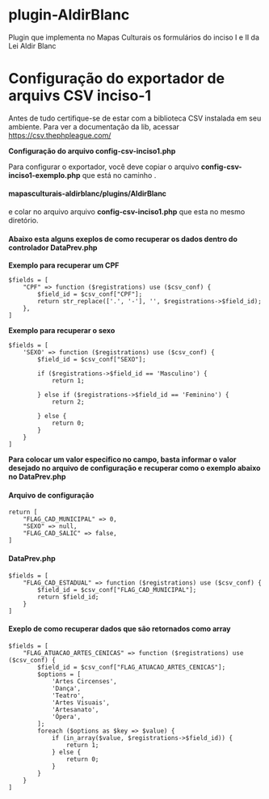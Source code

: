 # plugin-AldirBlanc #
Plugin que implementa no Mapas Culturais os formulários do inciso I e II da Lei Aldir Blanc 

# Configuração do exportador de arquivs CSV inciso-1 #

Antes de tudo certifique-se de estar com a biblioteca CSV instalada em seu ambiente.
Para ver a documentação da lib, acessar https://csv.thephpleague.com/

**Configuração do arquivo config-csv-inciso1.php**

Para configurar o exportador, você deve copiar o arquivo <b>config-csv-inciso1-exemplo.php</b> que está no caminho .

#### mapasculturais-aldirblanc/plugins/AldirBlanc #### 

e colar no arquivo arquivo <b>config-csv-inciso1.php</b>  que esta no mesmo diretório.


#### Abaixo esta alguns exeplos de como recuperar os dados dentro do controlador DataPrev.php ####
**Exemplo para recuperar um CPF**

```
$fields = [
    "CPF" => function ($registrations) use ($csv_conf) {
        $field_id = $csv_conf["CPF"];
        return str_replace(['.', '-'], '', $registrations->$field_id);
    },
]
```

**Exemplo para recuperar o sexo**
```
$fields = [
    'SEXO' => function ($registrations) use ($csv_conf) {
        $field_id = $csv_conf["SEXO"];

        if ($registrations->$field_id == 'Masculino') {
            return 1;

        } else if ($registrations->$field_id == 'Feminino') {
            return 2;

        } else {
            return 0;
        }
    }
]
```

**Para colocar um valor especifico no campo, basta informar o valor desejado no arquivo de configuração e recuperar como o exemplo abaixo no DataPrev.php**

#### Arquivo de configuração ####

```
return [
    "FLAG_CAD_MUNICIPAL" => 0,
    "SEXO" => null,
    "FLAG_CAD_SALIC" => false,
]

```
#### DataPrev.php ####

```
$fields = [
    "FLAG_CAD_ESTADUAL" => function ($registrations) use ($csv_conf) {
        $field_id = $csv_conf["FLAG_CAD_MUNICIPAL"];
        return $field_id;
    }
]
```
#### Exeplo de como recuperar dados que são retornados como array ####

```
$fields = [
    "FLAG_ATUACAO_ARTES_CENICAS" => function ($registrations) use ($csv_conf) {
        $field_id = $csv_conf["FLAG_ATUACAO_ARTES_CENICAS"];
        $options = [
            'Artes Circenses',
            'Dança',
            'Teatro',
            'Artes Visuais',
            'Artesanato',
            'Ópera',
        ];
        foreach ($options as $key => $value) {
            if (in_array($value, $registrations->$field_id)) {
                return 1;
            } else {
                return 0;
            }
        }
    }
]
```
